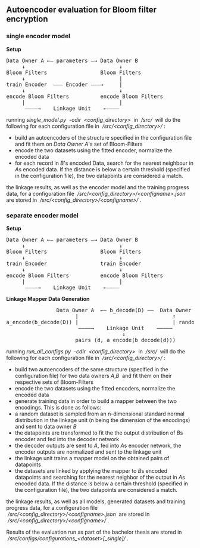 ## Autoencoder evaluation for Bloom filter encryption  

### single encoder model

**Setup**
<pre>
Data Owner A &larr;&mdash; parameters &mdash;&rarr; Data Owner B  
     &darr;                              &darr;  
Bloom Filters                 Bloom Filters  
     &darr;                              |  
train Encoder  &mdash;&mdash;&mdash; Encoder &mdash;&mdash;&mdash;&rarr;     | 
     &darr;                              &darr;  
encode Bloom Filters          encode Bloom Filters
     |                              |
      &mdash;&mdash;&mdash;&mdash;&rarr;    Linkage Unit    &larr;&mdash;&mdash;&mdash;&mdash;
</pre>
running *single_model.py&nbsp; -cdir&nbsp; \<config_directory\>*&nbsp; in &nbsp;*/src/*&nbsp; will do the following for each configuration file in &nbsp;*/src/\<config_directory\>/*&nbsp;:
 - build an autoencoders of the structure specified in the configuration file and fit them on *Data Owner A*'s set of Bloom-Filters
 - encode the two datasets using the fitted encoder, normalize the encoded data
 - for each record in *B*'s encoded Data, search for the nearest neighbour in *A*s encoded data. If the distance is below a certain threshold (specified in the configuration file), the two datapoints are considered a match.  

the linkage results, as well as the encoder model and the training progress data, for a configuration file &nbsp;*/src/\<config_directory\>/\<configname\>.json*&nbsp; are stored in &nbsp;*/src/\<config_directory\>/\<configname\>/* .

### separate encoder model
**Setup**
<pre>
Data Owner A &larr;&mdash; parameters &mdash;&rarr; Data Owner B  
     &darr;                              &darr;  
Bloom Filters                 Bloom Filters  
     &darr;                              &darr;  
train Encoder                 train Encoder  
     &darr;                              &darr;  
encode Bloom Filters          encode Bloom Filters
     |                              |
      &mdash;&mdash;&mdash;&mdash;&rarr;    Linkage Unit    &larr;&mdash;&mdash;&mdash;&mdash;
</pre>
**Linkage Mapper Data Generation**
<pre>
                Data Owner A  &larr;&mdash; b_decode(D) &mdash;&mdash;  Data Owner B  
                      |                              &uarr;
a_encode(b_decode(D)) |                              | random Data D
                       &mdash;&mdash;&mdash;&mdash;&rarr;    Linkage Unit    &mdash;&mdash;&mdash;&mdash;&mdash;
                                     &darr;
                      pairs (d, a_encode(b_decode(d)))
</pre>
running *run_all_configs.py&nbsp; -cdir&nbsp; \<config_directory\>*&nbsp; in &nbsp;*/src/*&nbsp; will do the following for each configuration file in &nbsp;*/src/\<config_directory\>/*&nbsp;:
 - build two autoencoders of the same structure (specified in the configuration file) for two data owners *A*,*B*&nbsp; and fit them on their respective sets of Bloom-Filters
 - encode the two datasets using the fitted encoders, normalize the encoded data
 - generate training data in order to build a mapper between the two encodings. This is done as follows:
  - a random dataset is sampled from an n-dimensional standard normal distribution in the linkage unit (n being the dimension of the encodings) and sent to data owner *B*
  - the datapoints are transformed to fit the the output distribution of *B*s encoder and fed into the decoder network
  - the decoder outputs are sent to *A*, fed into *A*s encoder network, the encoder outputs are normalized and sent to the linkage unit
 - the linkage unit trains a mapper model on the obtained pairs of datapoints
 - the datasets are linked by applying the mapper to *B*s encoded datapoints and searching for the nearest neighbor of the output in *A*s encoded data. If the distance is below a certain threshold (specified in the configuration file), the two datapoints are considered a match.  

the linkage results, as well as all models, generated datasets and training progress data, for a configuration file &nbsp;*/src/\<config_directory\>/\<configname\>.json*&nbsp; are stored in &nbsp;*/src/\<config_directory\>/\<configname\>/* .  

Results of the evaluation run as part of the bachelor thesis are stored in &nbsp;*/src/configs/configurations_\<dataset\>\[_single\]/* .
